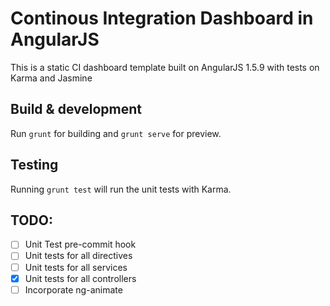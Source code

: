# Continous Integration Dashboard in AngularJS

This is a static CI dashboard template built on AngularJS 1.5.9 with tests on Karma and Jasmine

## Build & development

Run `grunt` for building and `grunt serve` for preview.

## Testing

Running `grunt test` will run the unit tests with Karma.

## TODO:

- [ ] Unit Test pre-commit hook
- [ ] Unit tests for all directives
- [ ] Unit tests for all services
- [x] Unit tests for all controllers
- [ ] Incorporate ng-animate

